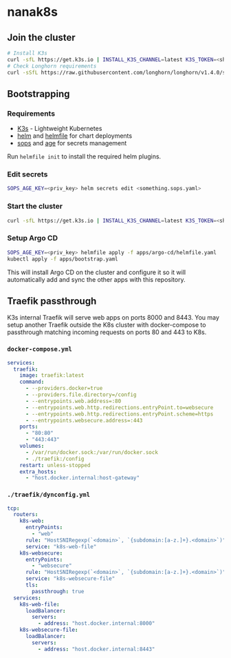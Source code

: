 # nanak8s

## Join the cluster

```sh
# Install K3s
curl -sfL https://get.k3s.io | INSTALL_K3S_CHANNEL=latest K3S_TOKEN=<shared_secret> sh -s - server --server https://<host>:6443 --disable local-storage --flannel-backend wireguard-native --cluster-cidr=10.42.0.0/16,2001:cafe:42:0::/56 --service-cidr=10.43.0.0/16,2001:cafe:42:1::/112
# Check Longhorn requirements
curl -sSfL https://raw.githubusercontent.com/longhorn/longhorn/v1.4.0/scripts/environment_check.sh | bash
```

## Bootstrapping

### Requirements

- [K3s](https://docs.k3s.io/) - Lightweight Kubernetes
- [helm](https://helm.sh/) and [helmfile](https://helmfile.readthedocs.io/en/latest/) for chart deployments
- [sops](https://github.com/mozilla/sops) and [age](https://github.com/FiloSottile/age) for secrets management

Run `helmfile init` to install the required helm plugins.

### Edit secrets

```sh
SOPS_AGE_KEY=<priv_key> helm secrets edit <something.sops.yaml>
```

### Start the cluster

```sh
curl -sfL https://get.k3s.io | INSTALL_K3S_CHANNEL=latest K3S_TOKEN=<shared_secret> sh -s - server --cluster-init --disable local-storage --flannel-backend wireguard-native --cluster-cidr=10.42.0.0/16,2001:cafe:42:0::/56 --service-cidr=10.43.0.0/16,2001:cafe:42:1::/112
```

### Setup Argo CD

```sh
SOPS_AGE_KEY=<priv_key> helmfile apply -f apps/argo-cd/helmfile.yaml
kubectl apply -f apps/bootstrap.yaml
```

This will install Argo CD on the cluster and configure it so it will automatically add and sync the other apps with this repository.

## Traefik passthrough

K3s internal Traefik will serve web apps on ports 8000 and 8443. You may setup another Traefik outside the K8s cluster with docker-compose to passthrough matching incoming requests on ports 80 and 443 to K8s.

### `docker-compose.yml`

```yaml
services:
  traefik:
    image: traefik:latest
    command:
      - --providers.docker=true
      - --providers.file.directory=/config
      - --entrypoints.web.address=:80
      - --entrypoints.web.http.redirections.entryPoint.to=websecure
      - --entrypoints.web.http.redirections.entryPoint.scheme=https
      - --entrypoints.websecure.address=:443
    ports:
      - "80:80"
      - "443:443"
    volumes:
      - /var/run/docker.sock:/var/run/docker.sock
      - ./traefik:/config
    restart: unless-stopped
    extra_hosts:
      - "host.docker.internal:host-gateway"
```

### `./traefik/dynconfig.yml`

```yaml
tcp:
  routers:
    k8s-web:
      entryPoints:
        - "web"
      rule: "HostSNIRegexp(`<domain>`, `{subdomain:[a-z.]+}.<domain>`)"
      service: "k8s-web-file"
    k8s-websecure:
      entryPoints:
        - "websecure"
      rule: "HostSNIRegexp(`<domain>`, `{subdomain:[a-z.]+}.<domain>`)"
      service: "k8s-websecure-file"
      tls:
        passthrough: true
  services:
    k8s-web-file:
      loadBalancer:
        servers:
          - address: "host.docker.internal:8000"
    k8s-websecure-file:
      loadBalancer:
        servers:
          - address: "host.docker.internal:8443"
```
